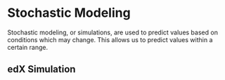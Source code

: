 # Stochastic Modeling

Stochastic modeling, or simulations, are used to predict values based on conditions which may change. This allows us to predict values within a certain range.

## edX Simulation
## 
